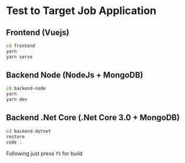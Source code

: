 # Test to Target Job Application

## Frontend (Vuejs)

```bash
cd frontend
yarn
yarn serve
```

## Backend Node (NodeJs + MongoDB)

```bash
cd backend-node
yarn
yarn dev
```

## Backend .Net Core (.Net Core 3.0 + MongoDB)

```bash
cd backend-dotnet
restore
code .
```

Following just press `f5` for build
